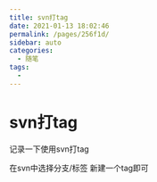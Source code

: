 ```yaml
---
title: svn打tag
date: 2021-01-13 18:02:46
permalink: /pages/256f1d/
sidebar: auto
categories: 
  - 随笔
tags: 
  - 
---
```

# svn打tag
记录一下使用svn打tag

在svn中选择分支/标签 新建一个tag即可